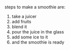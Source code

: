 steps to make a smoothie are:
1. take a juicer
2. add fruits
3. blend it
4. pour the juice in the glass
5. add some ice to it 
6. and the smoothie is ready